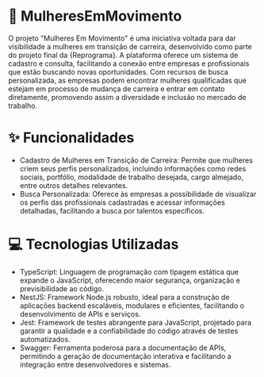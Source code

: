 # 👯 MulheresEmMovimento
O projeto "Mulheres Em Movimento" é uma iniciativa voltada para dar visibilidade a mulheres em transição de carreira, desenvolvido como parte do projeto final da {Reprograma}. A plataforma oferece um sistema de cadastro e consulta, facilitando a conexão entre empresas e profissionais que estão buscando novas oportunidades. Com recursos de busca personalizada, as empresas podem encontrar mulheres qualificadas que estejam em processo de mudança de carreira e entrar em contato diretamente, promovendo assim a diversidade e inclusão no mercado de trabalho.

# ✨ Funcionalidades
- Cadastro de Mulheres em Transição de Carreira: Permite que mulheres criem seus perfis personalizados, incluindo informações como redes sociais, portfólio, modalidade de trabalho desejada, cargo almejado, entre outros detalhes relevantes.
- Busca Personalizada: Oferece às empresas a possibilidade de visualizar os perfis das profissionais cadastradas e acessar informações detalhadas, facilitando a busca por talentos específicos.

# 💻 Tecnologias Utilizadas
- TypeScript: Linguagem de programação com tipagem estática que expande o JavaScript, oferecendo maior segurança, organização e previsibilidade ao código.
- NestJS: Framework Node.js robusto, ideal para a construção de aplicações backend escaláveis, modulares e eficientes, facilitando o desenvolvimento de APIs e serviços.
- Jest: Framework de testes abrangente para JavaScript, projetado para garantir a qualidade e a confiabilidade do código através de testes automatizados.
- Swagger: Ferramenta poderosa para a documentação de APIs, permitindo a geração de documentação interativa e facilitando a integração entre desenvolvedores e sistemas.

